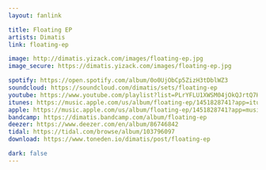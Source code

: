 ```yaml
---
layout: fanlink

title: Floating EP
artists: Dimatis
link: floating-ep

image: http://dimatis.yizack.com/images/floating-ep.jpg
image_secure: https://dimatis.yizack.com/images/floating-ep.jpg

spotify: https://open.spotify.com/album/0o0UjObCp5ZizH3tDblWZ3
soundcloud: https://soundcloud.com/dimatis/sets/floating-ep
youtube: https://www.youtube.com/playlist?list=PLrYFLU1XWSM04jOkQJrtQ7HnhqQfwdQot
itunes: https://music.apple.com/us/album/floating-ep/1451828741?app=itunes
apple: https://music.apple.com/us/album/floating-ep/1451828741?app=music
bandcamp: https://dimatis.bandcamp.com/album/floating-ep
deezer: https://www.deezer.com/en/album/86746842
tidal: https://tidal.com/browse/album/103796097
download: https://www.toneden.io/dimatis/post/floating-ep

dark: false
---
```

